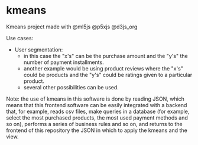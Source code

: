 # kmeans

Kmeans project made with @ml5js @p5xjs @d3js_org


Use cases:
 
 - User segmentation:
   - in this case the "x's" can be the purchase amount and the "y's" the number of payment installments.
   - another example would be using product reviews where the "x's" could be products and the "y's" could be ratings given to a particular product.
   - several other possibilities can be used.

Note: the use of kmeans in this software is done by reading JSON, which means that this frontend software can be easily integrated with a backend that, for example, reads csv files, make queries in a database (for example, select the most purchased products, the most used payment methods and so on), performs a series of business rules and so on, and returns to the frontend of this repository the JSON in which to apply the kmeans and the view.
